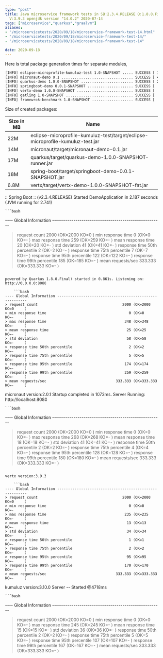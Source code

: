 ```yaml
---
type: "post"
title: Java microservice framework tests in SB:2.3.4.RELEASE Q:1.8.0.Final M:2.0.2
  V:3.9.3 openjdk version "14.0.2" 2020-07-14
tags: ["microservice","quarkus","graalvm"]
aliases:
- "/microservicetests/2020/09/18/microservice-framework-test-14.html"
- "/microservicetests/2020/09/18/microservice-framework-test-14/"
- "/microservicetests/2020/09/18/microservice-framework-test-14"

date: 2020-09-18
---
```

 
Here is total package generation times for separate modules,
```bash
[INFO] eclipse-microprofile-kumuluz-test 1.0-SNAPSHOT ..... SUCCESS [ 14.124 s]
[INFO] micronaut-demo 0.1 ................................. SUCCESS [ 47.682 s]
[INFO] quarkus-demo 1.0.0-SNAPSHOT ........................ SUCCESS [ 24.870 s]
[INFO] springboot-demo 0.0.1-SNAPSHOT ..................... SUCCESS [  8.811 s]
[INFO] vertx-demo 1.0.0-SNAPSHOT .......................... SUCCESS [  3.685 s]
[INFO] gatling 1.0-SNAPSHOT ............................... SUCCESS [  0.023 s]
[INFO] framewrok-benchmark 1.0-SNAPSHOT ................... SUCCESS [  0.001 s]
```
Size of created packages:

| Size in MB |  Name |
|------------|-------|
| 22M | eclipse-microprofile-kumuluz-test/target/eclipse-microprofile-kumuluz-test.jar |
| 14M | micronaut/target/micronaut-demo-0.1.jar |
| 17M | quarkus/target/quarkus-demo-1.0.0-SNAPSHOT-runner.jar |
| 18M | spring-boot/target/springboot-demo-0.0.1-SNAPSHOT.jar |
| 6.8M | vertx/target/vertx-demo-1.0.0-SNAPSHOT-fat.jar |


:: Spring Boot :: (v2.3.4.RELEASE) Started DemoApplication in 2.187 seconds (JVM running for 2.741)

    ```bash
---- Global Information --------------------------------------------------------
> request count                                       2000 (OK=2000   KO=0     )
> min response time                                      0 (OK=0      KO=-     )
> max response time                                    259 (OK=259    KO=-     )
> mean response time                                    20 (OK=20     KO=-     )
> std deviation                                         41 (OK=41     KO=-     )
> response time 50th percentile                          2 (OK=2      KO=-     )
> response time 75th percentile                          7 (OK=7      KO=-     )
> response time 95th percentile                        122 (OK=122    KO=-     )
> response time 99th percentile                        185 (OK=185    KO=-     )
> mean requests/sec                                333.333 (OK=333.333 KO=-     )
```

powered by Quarkus 1.8.0.Final) started in 0.861s. Listening on: http://0.0.0.0:8080

    ```bash
---- Global Information --------------------------------------------------------
> request count                                       2000 (OK=2000   KO=0     )
> min response time                                      0 (OK=0      KO=-     )
> max response time                                    348 (OK=348    KO=-     )
> mean response time                                    25 (OK=25     KO=-     )
> std deviation                                         58 (OK=58     KO=-     )
> response time 50th percentile                          2 (OK=2      KO=-     )
> response time 75th percentile                          5 (OK=5      KO=-     )
> response time 95th percentile                        174 (OK=174    KO=-     )
> response time 99th percentile                        259 (OK=259    KO=-     )
> mean requests/sec                                333.333 (OK=333.333 KO=-     )
```

micronaut version:2.0.1 Startup completed in 1073ms. Server Running: http://localhost:8080

    ```bash
---- Global Information --------------------------------------------------------
> request count                                       2000 (OK=2000   KO=0     )
> min response time                                      0 (OK=0      KO=-     )
> max response time                                    268 (OK=268    KO=-     )
> mean response time                                    18 (OK=18     KO=-     )
> std deviation                                         41 (OK=41     KO=-     )
> response time 50th percentile                          2 (OK=2      KO=-     )
> response time 75th percentile                          4 (OK=4      KO=-     )
> response time 95th percentile                        128 (OK=128    KO=-     )
> response time 99th percentile                        180 (OK=180    KO=-     )
> mean requests/sec                                333.333 (OK=333.333 KO=-     )
```

vertx version:3.9.3

    ```bash
---- Global Information --------------------------------------------------------
> request count                                       2000 (OK=2000   KO=0     )
> min response time                                      0 (OK=0      KO=-     )
> max response time                                    235 (OK=235    KO=-     )
> mean response time                                    13 (OK=13     KO=-     )
> std deviation                                         34 (OK=34     KO=-     )
> response time 50th percentile                          1 (OK=1      KO=-     )
> response time 75th percentile                          2 (OK=2      KO=-     )
> response time 95th percentile                         95 (OK=95     KO=-     )
> response time 99th percentile                        170 (OK=170    KO=-     )
> mean requests/sec                                333.333 (OK=333.333 KO=-     )
```

kumuluz version:3.10.0 Server -- Started @4718ms

    ```bash
---- Global Information --------------------------------------------------------
> request count                                       2000 (OK=2000   KO=0     )
> min response time                                      0 (OK=0      KO=-     )
> max response time                                    245 (OK=245    KO=-     )
> mean response time                                    15 (OK=15     KO=-     )
> std deviation                                         36 (OK=36     KO=-     )
> response time 50th percentile                          2 (OK=2      KO=-     )
> response time 75th percentile                          5 (OK=5      KO=-     )
> response time 95th percentile                        107 (OK=107    KO=-     )
> response time 99th percentile                        167 (OK=167    KO=-     )
> mean requests/sec                                333.333 (OK=333.333 KO=-     )
```
